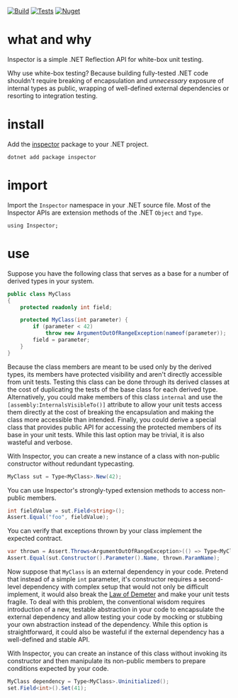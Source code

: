 [![Build](https://img.shields.io/appveyor/ci/olegsych/inspector/master)](https://ci.appveyor.com/project/olegsych/inspector/branch/master)
[![Tests](https://img.shields.io/appveyor/tests/olegsych/inspector/master)](https://ci.appveyor.com/project/olegsych/inspector/branch/master/tests)
[![Nuget](https://img.shields.io/nuget/v/inspector.svg)](https://www.nuget.org/packages/inspector)

# what and why

Inspector is a simple .NET Reflection API for white-box unit testing.

Why use white-box testing? Because building fully-tested .NET code shouldn't require breaking of encapsulation
and _unnecessary_ exposure of internal types as public, wrapping of well-defined external dependencies
or resorting to integration testing.

# install

Add the [inspector](https://www.nuget.org/packages/inspector) package to your .NET project.
```
dotnet add package inspector
```

# import

Import the `Inspector` namespace in your .NET source file.
Most of the Inspector APIs are extension methods of the .NET `Object` and `Type`.
```
using Inspector;
```

# use

Suppose you have the following class that serves as a base for a number of derived types in your system.
```C#
public class MyClass
{
    protected readonly int field;

    protected MyClass(int parameter) {
        if (parameter < 42)
            throw new ArgumentOutOfRangeException(nameof(parameter));
        field = parameter;
    }
}
```

Because the class members are meant to be used only by the derived types, its members have protected
visibility and aren't directly accessible from unit tests. Testing this class can be done through its
derived classes at the cost of duplicating the tests of the base class for each derived type.
Alternatively, you could make members of this class `internal` and use the `[assembly:InternalsVisibleTo()]`
attribute to allow your unit tests access them directly at the cost of breaking the encapsulation and
making the class more accessible than intended. Finally, you could derive a special class that provides
public API for accessing the protected members of its base in your unit tests. While this last option
may be trivial, it is also wasteful and verbose.

With Inspector, you can create a new instance of a class with non-public constructor without redundant typecasting.
```C#
MyClass sut = Type<MyClass>.New(42);
```

You can use Inspector's strongly-typed extension methods to access non-public members.
```C#
int fieldValue = sut.Field<string>();
Assert.Equal("foo", fieldValue);
```

You can verify that exceptions thrown by your class implement the expected contract.
```C#
var thrown = Assert.Throws<ArgumentOutOfRangeException>(() => Type<MyClass>.New(41));
Assert.Equal(sut.Constructor().Parameter().Name, thrown.ParamName);
```

Now suppose that `MyClass` is an external dependency in your code. Pretend that instead of a
simple `int` parameter, it's constructor requires a second-level dependency with complex setup that
would not only be difficult implement, it would also break the [Law of Demeter](https://en.wikipedia.org/wiki/Law_of_Demeter)
and make your unit tests fragile. To deal with this problem, the conventional wisdom requires introduction
of a new, testable abstraction in your code to encapsulate the external dependency and allow testing
your code by mocking or stubbing your own abstraction instead of the dependency. While this option is
straightforward, it could also be wasteful if the external dependency has a well-defined and stable API.

With Inspector, you can create an instance of this class without invoking its constructor and then manipulate
its non-public members to prepare conditions expected by your code.
```C#
MyClass dependency = Type<MyClass>.Uninitialized();
set.Field<int>().Set(41);
```
